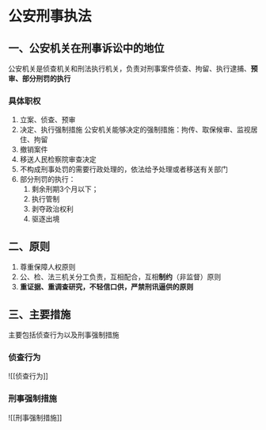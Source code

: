 # 公安刑事执法
## 一、公安机关在刑事诉讼中的地位
公安机关是侦查机关和刑法执行机关，负责对刑事案件侦查、拘留、执行逮捕、**预审、部分刑罚的执行**
### 具体职权
1. 立案、侦查、预审
2. 决定、执行强制措施 
	公安机关能够决定的强制措施：拘传、取保候审、监视居住、拘留
3. 撤销案件
4. 移送人民检察院审查决定
5. 不构成刑事处罚的需要行政处理的，依法给予处理或者移送有关部门
6. 部分刑罚的执行：
	1. 剩余刑期3个月以下；
	2. 执行管制
	3. 剥夺政治权利
	4. 驱逐出境
## 二、原则
1. 尊重保障人权原则
2. 公、检、法三机关分工负责，互相配合，互相**制约**（非监督）原则
3. **重证据、重调查研究，不轻信口供，严禁刑讯逼供的原则**

## 三、主要措施 
主要包括侦查行为以及刑事强制措施
### 侦查行为
![[侦查行为]]
### 刑事强制措施
![[刑事强制措施]]